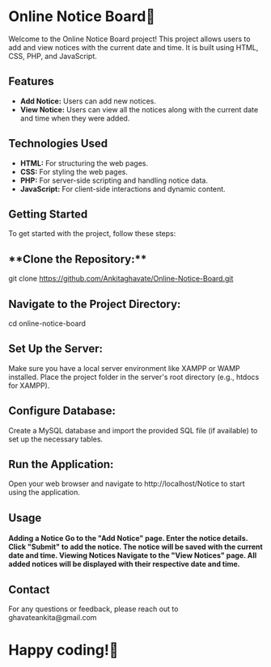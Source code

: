 # Online Notice Board🔔

Welcome to the Online Notice Board project! This project allows users to add and view notices with the current date and time. It is built using HTML, CSS, PHP, and JavaScript.

## Features

- **Add Notice:** Users can add new notices.
- **View Notice:** Users can view all the notices along with the current date and time when they were added.

## Technologies Used

- **HTML:** For structuring the web pages.
- **CSS:** For styling the web pages.
- **PHP:** For server-side scripting and handling notice data.
- **JavaScript:** For client-side interactions and dynamic content.

## Getting Started

To get started with the project, follow these steps:

<h2>**Clone the Repository:**</h2>
  
git clone https://github.com/Ankitaghavate/Online-Notice-Board.git
<h2>Navigate to the Project Directory:</h2>

cd online-notice-board
<h2>Set Up the Server:</h2> Make sure you have a local server environment like XAMPP or WAMP installed. Place the project folder in the server's root directory (e.g., htdocs for XAMPP).

<h2>Configure Database:</h2>Create a MySQL database and import the provided SQL file (if available) to set up the necessary tables.

<h2>Run the Application:</h2> Open your web browser and navigate to http://localhost/Notice to start using the application.

<h2>Usage</h2>
<h4>Adding a Notice
Go to the "Add Notice" page.
Enter the notice details.
Click "Submit" to add the notice. The notice will be saved with the current date and time.
Viewing Notices
Navigate to the "View Notices" page.
All added notices will be displayed with their respective date and time.
</h4>

<h2>Contact</h2>
For any questions or feedback, please reach out to ghavateankita@gmail.com

<h1>Happy coding!💫</h1>
